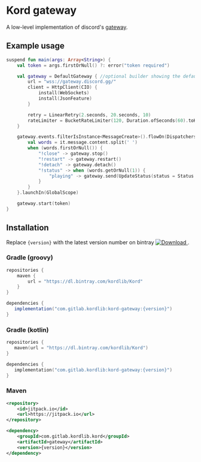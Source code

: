 # Kord gateway

A low-level implementation of discord's [gateway](https://discordapp.com/developers/docs/topics/gateway).

## Example usage

```kotlin
suspend fun main(args: Array<String>) {
    val token = args.firstOrNull() ?: error("token required")

    val gateway = DefaultGateway { //optional builder showing the defaults
        url = "wss://gateway.discord.gg/"
        client = HttpClient(CIO) {
            install(WebSockets)
            install(JsonFeature)
        }

        retry = LinearRetry(2.seconds, 20.seconds, 10)
        rateLimiter = BucketRateLimiter(120, Duration.ofSeconds(60).toKotlinDuration())
    }

    gateway.events.filterIsInstance<MessageCreate>().flowOn(Dispatchers.IO).onEach {
        val words = it.message.content.split(' ')
        when (words.firstOrNull()) {
            "!close" -> gateway.stop()
            "!restart" -> gateway.restart()
            "!detach" -> gateway.detach()
            "!status" -> when (words.getOrNull(1)) {
                "playing" -> gateway.send(UpdateStatus(status = Status.Online, afk = false, game = Activity("Kord", ActivityType.Game)))
            }
        }
    }.launchIn(GlobalScope)

    gateway.start(token)
}
```

## Installation

Replace `{version}` with the latest version number on bintray [ ![Download](https://api.bintray.com/packages/kordlib/Kord/Kord/images/download.svg) ](https://bintray.com/kordlib/Kord/Kord/_latestVersion).

### Gradle (groovy)

```groovy
repositories {
    maven {
        url = "https://dl.bintray.com/kordlib/Kord"
    }
}
```

```groovy
dependencies {
   implementation("com.gitlab.kordlib:kord-gateway:{version}")
}
```

### Gradle (kotlin)

```kotlin
repositories {
   maven(url = "https://dl.bintray.com/kordlib/Kord")
}
```

```kotlin
dependencies {
   implementation("com.gitlab.kordlib:kord-gateway:{version}")
}
```

### Maven

```xml
<repository>
    <id>jitpack.io</id>
    <url>https://jitpack.io</url>
</repository>
```

```xml
<dependency>
    <groupId>com.gitlab.kordlib.kord</groupId>
    <artifactId>gateway</artifactId>
    <version>{version}</version>
</dependency>
```